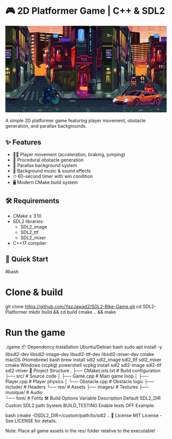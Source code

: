 # 🎮 2D Platformer Game | C++ & SDL2

![Game Screenshot](/res/images/screenshot.png) 

A simple 2D platformer game featuring player movement, obstacle generation, and parallax backgrounds.

## ✨ Features
- 🏃‍♂️ Player movement (acceleration, braking, jumping)
- 🚧 Procedural obstacle generation
- 🌄 Parallax background system
- 🎵 Background music & sound effects
- ⏱ 60-second timer with win condition
- 🖥 Modern CMake build system

## 🛠 Requirements
- CMake ≥ 3.10
- SDL2 libraries:
  - SDL2_image
  - SDL2_ttf  
  - SDL2_mixer
- C++17 compiler

## 🚀 Quick Start

#bash
# Clone & build
git clone https://github.com/YazJawad2/SDL2-Bike-Game.git
cd SDL2-Platformer
mkdir build && cd build
cmake .. && make

# Run the game
./game
📦 Dependency Installation
Ubuntu/Debian
bash
sudo apt install -y libsdl2-dev libsdl2-image-dev libsdl2-ttf-dev libsdl2-mixer-dev cmake
macOS (Homebrew)
bash
brew install sdl2 sdl2_image sdl2_ttf sdl2_mixer cmake
Windows (vcpkg)
powershell
vcpkg install sdl2 sdl2-image sdl2-ttf sdl2-mixer
📂 Project Structure
.
├── CMakeLists.txt          # Build configuration
├── src/                    # Source code
│   ├── Game.cpp            # Main game loop
│   ├── Player.cpp          # Player physics
│   └── Obstacle.cpp        # Obstacle logic
├── include/                # Headers
└── res/                    # Assets
    ├── images/             # Textures
    ├── musique/            # Audio  
    └── font/               # Fonts
🛠 Build Options
Variable	Description	Default
SDL2_DIR	Custom SDL2 path	System
BUILD_TESTING	Enable tests	OFF
Example:

bash
cmake -DSDL2_DIR=/custom/path/to/sdl2 ..
📜 License
MIT License - See LICENSE for details.

Note: Place all game assets in the res/ folder relative to the executable!
